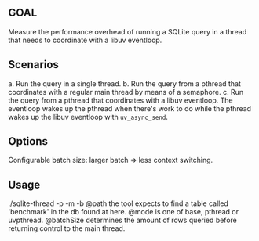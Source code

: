 ## GOAL
Measure the performance overhead of running a SQLite query in a thread that
needs to coordinate with a libuv eventloop.

## Scenarios
a. Run the query in a single thread.
b. Run the query from a pthread that coordinates with a regular main thread by
means of a semaphore.
c. Run the query from a pthread that coordinates with a libuv eventloop. The
eventloop wakes up the pthread when there's work to do while the pthread wakes
up the libuv eventloop with `uv_async_send`.

## Options
Configurable batch size: larger batch => less context switching.

## Usage
./sqlite-thread -p <path> -m <mode> -b <batchSize>
@path the tool expects to find a table called 'benchmark' in the db found at here.
@mode is one of base, pthread or uvpthread.
@batchSize determines the amount of rows queried before returning control to
the main thread.


